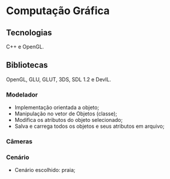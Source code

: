 # Computação Gráfica

## Tecnologias

C++ e OpenGL.

## Bibliotecas

OpenGL, GLU, GLUT, 3DS, SDL 1.2 e DevIL.

### Modelador

- Implementação orientada a objeto;
- Manipulação no vetor de Objetos (classe);
- Modifica os atributos do objeto selecionado;
- Salva e carrega todos os objetos e seus atributos em arquivo;

### Câmeras 

### Cenário

- Cenário escolhido: praia;
